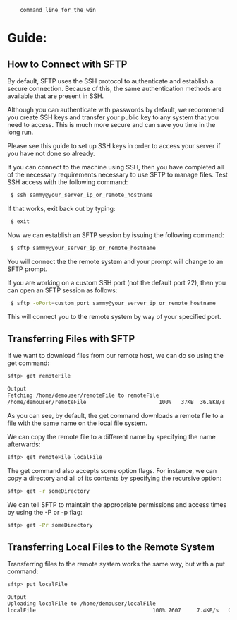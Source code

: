 ```text
	command_line_for_the_win
```
# Guide:
## How to Connect with SFTP
By default, SFTP uses the SSH protocol to authenticate and establish a secure connection. Because of this, the same authentication methods are available that are present in SSH.

Although you can authenticate with passwords by default, we recommend you create SSH keys and transfer your public key to any system that you need to access. This is much more secure and can save you time in the long run.

Please see this guide to set up SSH keys in order to access your server if you have not done so already.

If you can connect to the machine using SSH, then you have completed all of the necessary requirements necessary to use SFTP to manage files. Test SSH access with the following command:

```bash
 $ ssh sammy@your_server_ip_or_remote_hostname
```
If that works, exit back out by typing:
```bash
 $ exit
```
Now we can establish an SFTP session by issuing the following command:
```bash
 $ sftp sammy@your_server_ip_or_remote_hostname
```
You will connect the the remote system and your prompt will change to an SFTP prompt.

If you are working on a custom SSH port (not the default port 22), then you can open an SFTP session as follows:
```bash
 $ sftp -oPort=custom_port sammy@your_server_ip_or_remote_hostname
```
This will connect you to the remote system by way of your specified port.

## Transferring Files with SFTP
If we want to download files from our remote host, we can do so using the get command:
```bash
sftp> get remoteFile
```
```bash
Output
Fetching /home/demouser/remoteFile to remoteFile
/home/demouser/remoteFile                       100%   37KB  36.8KB/s   00:01
```
As you can see, by default, the get command downloads a remote file to a file with the same name on the local file system.

We can copy the remote file to a different name by specifying the name afterwards:
```bash
sftp> get remoteFile localFile
```
The get command also accepts some option flags. For instance, we can copy a directory and all of its contents by specifying the recursive option:
```bash
sftp> get -r someDirectory
```
We can tell SFTP to maintain the appropriate permissions and access times by using the -P or -p flag:
```bash
sftp> get -Pr someDirectory
```
## Transferring Local Files to the Remote System
Transferring files to the remote system works the same way, but with a put command:
```bash
sftp> put localFile
```
```bash
Output
Uploading localFile to /home/demouser/localFile
localFile                                     100% 7607     7.4KB/s   00:00
```
